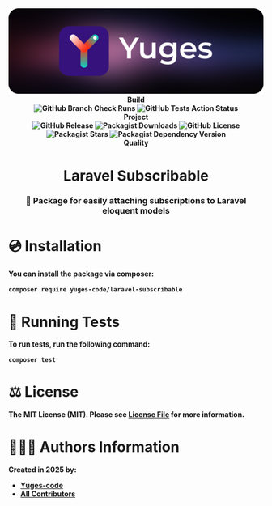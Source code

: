 <div align="center">
    <img src="https://raw.githubusercontent.com/yuges-code/laravel-subscribable/master/assets/logo.png">
</div>

<div align="center">
    <b>Build<b>
    <div>
        <img
            alt="GitHub Branch Check Runs"
            src="https://img.shields.io/github/check-runs/yuges-code/laravel-subscribable/main"
        >
        <img
            alt="GitHub Tests Action Status"
            src="https://img.shields.io/github/actions/workflow/status/yuges-code/laravel-subscribable/testing.yml?branch=main&label=tests&style=flat-square"
        >
    </div>
</div>

<div align="center">
    <b>Project</b>
    <div>
        <img alt="GitHub Release" src="https://img.shields.io/github/v/release/yuges-code/laravel-subscribable">
        <img alt="Packagist Downloads" src="https://img.shields.io/packagist/dt/yuges-code/laravel-subscribable">
        <img alt="GitHub License" src="https://img.shields.io/github/license/yuges-code/laravel-subscribable">
        <img alt="Packagist Stars" src="https://img.shields.io/packagist/stars/yuges-code/laravel-subscribable">
        <img
            alt="Packagist Dependency Version"
            src="https://img.shields.io/packagist/dependency-v/yuges-code/laravel-subscribable/php"
        >
    </div>
</div>

<div align="center">
    <b>Quality</b>
</div>

<div align="center">
    <h1>Laravel Subscribable</h1>
</div>

<div align="center">
    <h3>🔔 Package for easily attaching subscriptions to Laravel eloquent models</h3>
</div>

# 💿 Installation

You can install the package via composer:

```
composer require yuges-code/laravel-subscribable
```

# 🧪 Running Tests

To run tests, run the following command:

```
composer test
```

# ⚖️ License

The MIT License (MIT). Please see [License File](LICENSE.md) for more information.

# 🙆🏼‍♂️ Authors Information

Created in 2025 by:

- [Yuges-code](https://github.com/yuges-code)
- [All Contributors](../../contributors)
